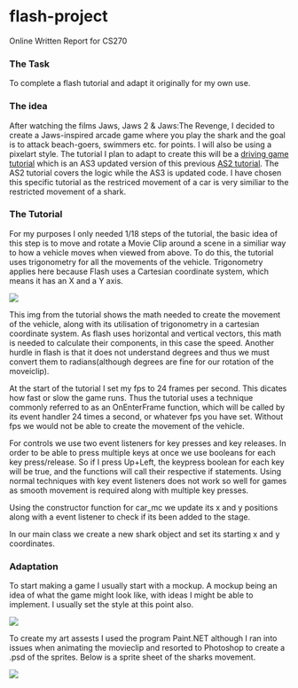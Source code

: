 # flash-project
Online Written Report for CS270
### The Task
To complete a flash tutorial and adapt it originally for my own use. 
### The idea
After watching the films Jaws, Jaws 2 & Jaws:The Revenge, I decided to create a Jaws-inspired arcade game where you play the shark and the goal is to attack beach-goers, swimmers etc. for points. I will also be using a pixelart style. 
The tutorial I plan to adapt to create this will be a [driving game tutorial](http://www.emanueleferonato.com/2010/06/16/create-a-flash-racing-game-tutorial-as3-version/) which is an AS3 updated version of this previous [AS2 tutorial](http://www.emanueleferonato.com/2007/05/15/create-a-flash-racing-game-tutorial/). The AS2 tutorial covers the logic while the AS3 is updated code. I have chosen this specific tutorial as the restriced movement of a car is very similiar to the restricted movement of a shark. 
### The Tutorial
For my purposes I only needed 1/18 steps of the tutorial, the basic idea of this step is to move and rotate a Movie Clip around a scene in a similiar way to how a vehicle moves when viewed from above. To do this, the tutorial uses trigonometry for all the movements of the vehicle. Trigonometry applies here because Flash uses a Cartesian coordinate system, which means it has an X and a Y axis. 

<img src="http://www.emanueleferonato.com/images/flash_tutorial_1_img_1.gif">

This img from the tutorial shows the math needed to create the movement of the vehicle, along with its utilisation of trigonometry in a cartesian coordinate system. As flash uses horizontal and vertical vectors, this math is needed to calculate their components, in this case the speed.  Another hurdle in flash is that it does not understand degrees and thus we must convert them to radians(although degrees are fine for our rotation of the moveiclip).

At the start of the tutorial I set my fps to 24 frames per second. This dicates how fast or slow the game runs. Thus the tutorial uses a technique commonly referred to as an OnEnterFrame function, which will be called by its event handler 24 times a second,  or whatever fps you have set. Without fps we would not be able to create the movement of the vehicle. 

For controls we use two event listeners for key presses and key releases. In order to be able to press multiple keys at once we use booleans for each key press/release. So if I press Up+Left, the keypress boolean for each key will be true, and the functions will call their respective if statements. Using normal techniques with key event listeners does not work so well for games as smooth movement is required along with multiple key presses. 

Using the constructor function for car_mc we update its x and y positions along with a event listener to check if its been added to the stage.

In our main class we create a new shark object and set its starting x and y coordinates.
### Adaptation
To start making a game I usually start with a mockup. A mockup being an idea of what the game might look like, with ideas I might be able to implement. I usually set the style at this point also.

<img src="http://i.imgur.com/Gjs5akf.png">

To create my art assests I used the program Paint.NET although I ran into issues when animating the movieclip and resorted to Photoshop to create a .psd of the sprites. Below is a sprite sheet of the sharks movement.  

<img src="http://i.imgur.com/yFNaPSn.png">

